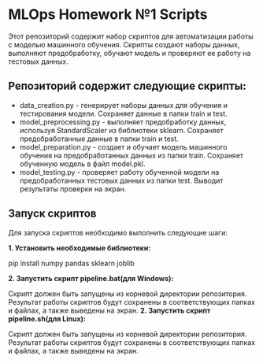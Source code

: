 # MLOps Homework №1 Scripts
Этот репозиторий содержит набор скриптов для автоматизации работы с моделью машинного обучения. Скрипты создают наборы данных, выполняют предобработку, обучают модель и проверяют ее работу на тестовых данных.

## Репозиторий содержит следующие скрипты:

- data_creation.py - генерирует наборы данных для обучения и тестирования модели. Сохраняет данные в папки train и test.
- model_preprocessing.py - выполняет предобработку данных, используя StandardScaler из библиотеки sklearn. Сохраняет предобработанные данные в папки train и test.
- model_preparation.py - создает и обучает модель машинного обучения на предобработанных данных из папки train. Сохраняет обученную модель в файл model.pkl.
- model_testing.py - проверяет работу обученной модели на предобработанных тестовых данных из папки test. Выводит результаты проверки на экран.
## Запуск скриптов
Для запуска скриптов необходимо выполнить следующие шаги:

**1. Установить необходимые библиотеки:**

pip install numpy pandas sklearn joblib

**2. Запустить скрипт pipeline.bat(для Windows):**

Скрипт должен быть запущены из корневой директории репозитория. Результат работы скриптов будут сохранены в соответствующих папках и файлах, а также выведены на экран.
**2. Запустить скрипт pipeline.sh(для Linux):**

Скрипт должен быть запущены из корневой директории репозитория. Результат работы скриптов будут сохранены в соответствующих папках и файлах, а также выведены на экран.
